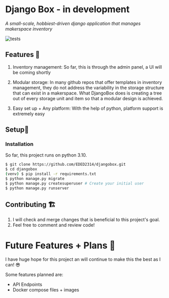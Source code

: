 # Django Box - in development
*A small-scale, hobbiest-driven django application that manages makerspace inventory*

![tests](https://github.com/EDED2314/djangobox/actions/workflows/django.yml/badge.svg)

## Features 🚀
1. Inventory management: So far, this is through the admin panel, a UI will be coming shortly

2. Modular storage: In many github repos that offer templates in inventory management, they do not address the variability in the storage structure that can exist in a makerspace. What DjangoBox does is creating a tree out of every storage unit and item so that a modular design is achieved.

3. Easy set up + Any platform: With the help of python, platform support is extremely easy

## Setup👀
### Installation
So far, this project runs on python 3.10.
```bash
$ git clone https://github.com/EDED2314/djangobox.git
$ cd djangobox
(venv) $ pip install -r requirements.txt
$ python manage.py migrate
$ python manage.py createsuperuser # Create your initial user
$ python manage.py runserver
```

## Contributing 🏗️
1. I will check and merge changes that is beneficial to this project's goal.
2. Feel free to comment and review code!

# Future Features + Plans 🛫
I have huge hope for this project an will continue to make this the best as I can! 😎

Some features planned are:
- API Endpoints
- Docker compose files + images

